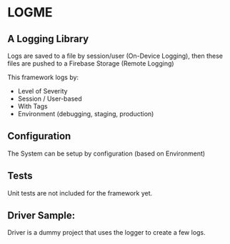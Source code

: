 # LOGME

## A Logging Library

Logs are saved to a file by session/user (On-Device Logging), then these files are pushed to a Firebase Storage (Remote Logging)

This framework logs by: 	
- Level of Severity
- Session / User-based
- With Tags
- Environment (debugging, staging, production)

## Configuration 

The System can be setup by configuration (based on Environment)


## Tests 

Unit tests are not included for the framework yet.


## Driver Sample:

Driver is a dummy project that uses the logger to create a few logs.
